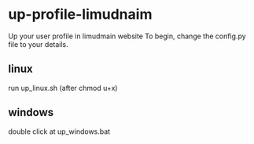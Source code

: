 # up-profile-limudnaim
Up your user profile in limudmain website
To begin, change the config.py file to your details.

## linux 
run up_linux.sh (after chmod u+x)

## windows 
double click at up_windows.bat
